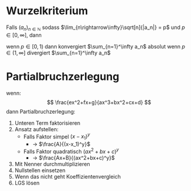 #  Wurzelkriterium
Falls $(a_n)_{n\in\mathbb N}$ sodass $\lim_{n\rightarrow\infty}\sqrt[n]{|a_n|} = p$ und $p\in[0,\infty]$, dann

wenn $p \in [0,1)$ dann konvergiert $\sum_{n=1}^\infty a_n$ absolut
wenn $p\in (1,\infty]$ divergiert $\sum_{n=1}^\infty a_n$

# Partialbruchzerlegung
wenn:
$$
\frac{ex^2+fx+g}{ax^3+bx^2+cx+d}
$$
dann Partialbruchzerlegung:
1. Unteren Term faktorisieren
2. Ansatz aufstellen:
	- Falls Faktor simpel $(x-x_1)^y$
		- -> $\frac{A}{(x-x_1)^y}$
	- Falls Faktor quadratisch $(ax^2+bx+c)^y$
		- -> $\frac{Ax+B}{(ax^2+bx+c)^y}$
3. Mit Nenner durchmultiplizieren
4. Nullstellen einsetzen
5. Wenn das nicht geht Koeffizientenvergleich
6. LGS lösen
